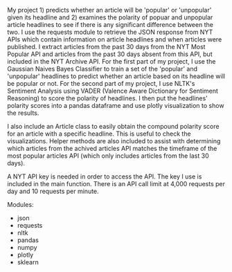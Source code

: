My project 1) predicts whether an article will be 'popular' or 'unpopular' given its headline and 2) examines the polarity of popuar and unpopular article headlines to see if there is any significant difference between the two. I use the requests module to retrieve the JSON response from NYT APIs which contain information on article headlines and when articles were published. I extract articles from the past 30 days from the NYT Most Popular API and articles from the past 30 days absent from this API, but included in the NYT Archive API. For the first part of my project, I use the Gaussian Naives Bayes Classifier to train a set of the 'popular' and 'unpopular' headlines to predict whether an article based on its headline will be popular or not. For the second part of my project, I use NLTK's Sentiment Analysis using VADER (Valence Aware Dictionary for Sentiment Reasoning) to score the polarity of headlines. I then put the headlines' polarity scores into a pandas dataframe and use plotly visualization to show the results.

I also include an Article class to easily obtain the compound polarity score for an article with a specific headline. This is useful to check the visualizations. Helper methods are also included to assist with determining which articles from the achived articles API matches the timeframe of the most popular articles API (which only includes articles from the last 30 days). 

A NYT API key is needed in order to access the API. The key I use is included in the main function.
There is an API call limit at 4,000 requests per day and 10 requests per minute.

Modules:
- json
- requests
- nltk
- pandas
- numpy
- plotly
- sklearn
